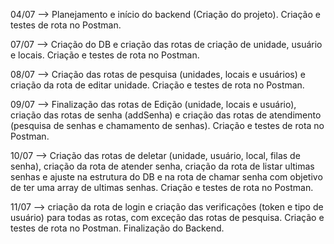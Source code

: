 04/07 --> Planejamento e início do backend (Criação do projeto). Criação e testes de rota no Postman.

07/07 --> Criação do DB e criação das rotas de criação de unidade, usuário e locais. Criação e testes de rota no Postman.

08/07 --> Criação das rotas de pesquisa (unidades, locais e usuários) e criação da rota de editar unidade. Criação e testes de rota no Postman.

09/07 --> Finalização das rotas de Edição (unidade, locais e usuário), criação das rotas de senha (addSenha) e criação das rotas de atendimento (pesquisa de senhas e chamamento de senhas). Criação e testes de rota no Postman.

10/07 --> Criação das rotas de deletar (unidade, usuário, local, filas de senha), criação da rota de atender senha, criação da rota de listar ultimas senhas e ajuste na estrutura do DB e na rota de chamar senha com objetivo de ter uma array de ultimas senhas. Criação e testes de rota no Postman.

11/07 --> criação da rota de login e criação das verificações (token e tipo de usuário) para todas as rotas, com exceção das rotas de pesquisa. Criação e testes de rota no Postman. Finalização do Backend.